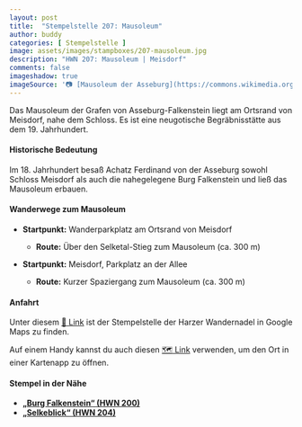 ```yaml
---
layout: post
title:  "Stempelstelle 207: Mausoleum"
author: buddy
categories: [ Stempelstelle ]
image: assets/images/stampboxes/207-mausoleum.jpg
description: "HWN 207: Mausoleum | Meisdorf"
comments: false
imageshadow: true
imageSource: '📷 [Mausoleum der Asseburg](https://commons.wikimedia.org/wiki/File:Mausoleum_der_Asseburg.jpg) von <a href="//commons.wikimedia.org/wiki/User:B.Thomas95" title="User:B.Thomas95">Thomas Binder</a> unter Lizenz [CC BY-SA 4.0](https://creativecommons.org/licenses/by-sa/4.0)'
---
```


Das Mausoleum der Grafen von Asseburg-Falkenstein liegt am Ortsrand von Meisdorf, nahe dem Schloss. Es ist eine neugotische Begräbnisstätte aus dem 19. Jahrhundert. 

#### Historische Bedeutung

Im 18. Jahrhundert besaß Achatz Ferdinand von der Asseburg sowohl Schloss Meisdorf als auch die nahegelegene Burg Falkenstein und ließ das Mausoleum erbauen. 

#### Wanderwege zum Mausoleum

- **Startpunkt:** Wanderparkplatz am Ortsrand von Meisdorf
  - **Route:** Über den Selketal-Stieg zum Mausoleum (ca. 300 m)

- **Startpunkt:** Meisdorf, Parkplatz an der Allee
  - **Route:** Kurzer Spaziergang zum Mausoleum (ca. 300 m)

#### Anfahrt

Unter diesem [📍 Link](https://www.google.com/maps/dir/?api=1&origin=&destination=51.7007%2C%2011.28338) ist der Stempelstelle der Harzer Wandernadel in Google Maps zu finden.

<div class="android-only">
  Auf einem Handy kannst du auch diesen 
  <a href="geo:51.7007,11.28338">🗺️ Link</a> 
  verwenden, um den Ort in einer Kartenapp zu öffnen.
  <p></p>
</div>

#### Stempel in der Nähe

- [**„Burg Falkenstein“ (HWN 200)**](/stempelstelle-200-burg-falkenstein)
- [**„Selkeblick“ (HWN 204)**](/stempelstelle-204-selkesicht-an-der-ackeburg)

